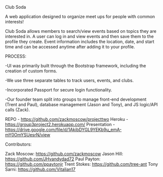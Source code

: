 Club Soda

A web application designed to organize meet ups for people with common interests!

Club Soda allows members to search/view events based on topics they are interested in.  A user can log in and view events and then save them to the profile they create.  Event information includes the location, date, and start time and can be accessed anytime after adding it to your profile. 

PROCESS:

-UI was primarily built through the Bootstrap framework, including the creation of custom forms.

-We use three separate tables to track users, events, and clubs. 

-Incorporated Passport for secure login functionality.  

-Our founder team split into groups to manage front-end development (Trent and Paul), database management (Jason and Tony), and JS logic/API calls (Zack).

REPO - https://github.com/zackmoscow/projecttwo
Heroku - https://group3project2.herokuapp.com/
Presentation - https://drive.google.com/file/d/1AkibDYGL9YEKb9u_emA-mY0OmYSUesrN/view

Contributors:

Zack Moscow: https://github.com/zackmoscow
Jason Hill: https://github.com/JHvandydad72
Paul Payton: https://github.com/ppaytonjr
Trent Stokes: https://github.com/tree-ant
Tony Sarni: https://github.com/Vitalian17
